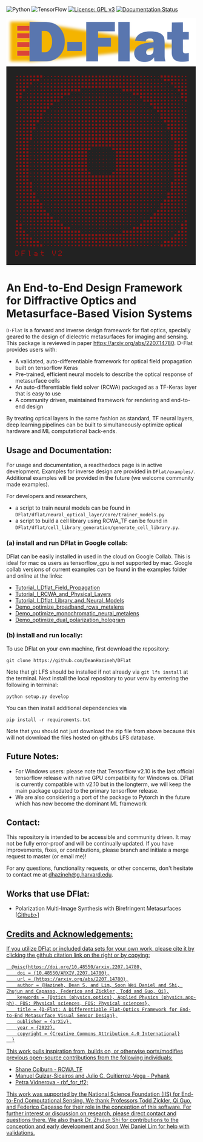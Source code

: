 ![Python](https://img.shields.io/badge/python-3670A0?style=for-the-badge&logo=python&logoColor=ffdd54)
![TensorFlow](https://img.shields.io/badge/TensorFlow-%23FF6F00.svg?style=for-the-badge&logo=TensorFlow&logoColor=white)
[![License: GPL v3](https://img.shields.io/badge/License-GPLv3-blue.svg)](https://www.gnu.org/licenses/gpl-3.0)
[![Documentation Status](https://readthedocs.org/projects/dflat-master/badge/?version=latest)](https://dflat-master.readthedocs.io/en/latest/?badge=latest)

<img src=/docs/imgs/DFlat_Long.png alt="Dflat" width="500"/>
<img src=/docs/imgs/autoGDS_metalens.png alt="Dflat" width="500"/>

# An End-to-End Design Framework for Diffractive Optics and Metasurface-Based Vision Systems
`D-Flat` is a forward and inverse design framework for flat optics, specially geared to the design of dielectric metasurfaces for imaging and sensing. This package is reviewed in paper https://arxiv.org/abs/2207.14780. D-Flat provides users with: 
- A validated, auto-differentiable framework for optical field propagation built on tensorflow Keras
- Pre-trained, efficient neural models to describe the optical response of metasurface cells
- An auto-differentiable field solver (RCWA) packaged as a TF-Keras layer that is easy to use
- A community driven, maintained framework for rendering and end-to-end design

By treating optical layers in the same fashion as standard, TF neural layers, deep learning pipelines can be built to simultaneously optimize optical hardware and ML computational back-ends. 

## Usage and Documentation: 
For usage and documentation, a readthedocs page is in active development. Examples for inverse design are provided in `DFlat/examples/`. Additional examples will be provided in the future (we welcome community made examples). 

For developers and researchers, 
- a script to train neural models can be found in `DFlat/dflat/neural_optical_layer/core/trainer_models.py`
- a script to build a cell library using RCWA_TF can be found in `DFlat/dflat/cell_library_generation/generate_cell_library.py`.

### (a) install and run DFlat in Google collab:
DFlat can be easily installed in used in the cloud on Google Collab. This is ideal for mac os users as tensorflow_gpu is not supported by mac. 
Google collab versions of current examples can be found in the examples folder and online at the links:

 - <a href="https://colab.research.google.com/drive/1MknLVB6cQ1GQ2xRfHhlAfCQPiWXLHUM3?usp=sharing" target="_blank">Tutorial_I_Dflat_Field_Propagation</a>
 - <a href="https://colab.research.google.com/drive/162Fg0P_QGiddUUeXUrJhikAdy2qpNXpc?usp=sharing" target="_blank">Tutorial_I_RCWA_and_Physical_Layers</a>
 - <a href="https://colab.research.google.com/drive/1a27zLKMXfObyjQDF5nWZ9ug-7jWzmQer?usp=sharing" target="_blank">Tutorial_I_Dflat_Library_and_Neural_Models </a>
 - <a href="https://colab.research.google.com/drive/1uGNU0PsCUunibnkyLZUnGa4Y54vj6XZ3?usp=sharing" target="_blank">Demo_optimize_broadband_rcwa_metalens</a> 
 - <a href="https://colab.research.google.com/drive/1F2KR87CHTBnMHkAHDb04F3FBHE0iUueV?usp=sharing" target="_blank">Demo_optimize_monochromatic_neural_metalens</a>
 - <a href="https://colab.research.google.com/drive/1an1HWkMf0ynw0F1YZx5s82pKVwxw2E0X?usp=sharing" target="_blank">Demo_optimize_dual_polarization_hologram</a>
 
### (b) install and run locally:
To use DFlat on your own machine, first download the repository:
```
git clone https://github.com/DeanHazineh/DFlat
```
Note that git LFS should be installed if not already via `git lfs install` at the terminal. Next install the local repository to your venv by entering the following in terminal:
```
python setup.py develop
```
You can then install additional dependencies via
```
pip install -r requirements.txt
```
Note that you should not just download the zip file from above because this will not download the files hosted on githubs LFS database. 

## Future Notes:
- For Windows users: please note that Tensorflow v2.10 is the last official tensorflow release with native GPU compatibility for Windows os. DFlat is currently compatible with v2.10 but in the longterm, we will keep the main package updated to the primary tensorflow release. 
- We are also considering a port of the package to Pytorch in the future which has now become the dominant ML framework

## Contact:
This repository is intended to be accessible and community driven. It may not be fully error-proof and will be continually updated. 
If you have improvements, fixes, or contributions, please branch and initiate a merge request to master (or email me)!

For any questions, functionality requests, or other concerns, don't hesitate to contact me at dhazineh@g.harvard.edu. 

## Works that use DFlat: 
- Polarization Multi-Image Synthesis with Birefringent Metasurfaces [<a href="https://github.com/DeanHazineh/Multi-Image-Synthesis" target="_blank">Github>]
 
## Credits and Acknowledgements:
If you utilize DFlat or included data sets for your own work, please cite it by clicking the github citation link on the right or by copying:
```
  @misc{https://doi.org/10.48550/arxiv.2207.14780,
    doi = {10.48550/ARXIV.2207.14780},
    url = {https://arxiv.org/abs/2207.14780},
    author = {Hazineh, Dean S. and Lim, Soon Wei Daniel and Shi, Zhujun and Capasso, Federico and Zickler, Todd and Guo, Qi},
    keywords = {Optics (physics.optics), Applied Physics (physics.app-ph), FOS: Physical sciences, FOS: Physical sciences},
    title = {D-Flat: A Differentiable Flat-Optics Framework for End-to-End Metasurface Visual Sensor Design},
    publisher = {arXiv},
    year = {2022},
    copyright = {Creative Commons Attribution 4.0 International}
  }
```
This work pulls inspiration from, builds on, or otherwise ports/modifies previous open-source contributions from the following individuals:
 * Shane Colburn - RCWA_TF
 * Manuel Guizar-Sicairos and Julio C. Guitierrez-Vega - Pyhank
 * Petra Vidnerova - rbf_for_tf2; 
 
This work was supported by the National Science Foundation (IIS) for End-to-End Computational Sensing.
We thank Professors Todd Zickler, Qi Guo, and Federico Capasso for their role in the conception of this software. For further interest or discussion on research, please direct contact and questions there. We also thank Dr. Zhujun Shi for contributions to the conception and early development and Soon Wei Daniel Lim for help with validations.



